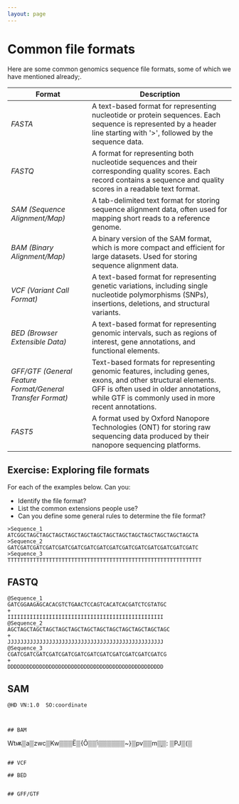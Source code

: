 ```yaml
---
layout: page
---
```


# Common file formats

Here are some common genomics sequence file formats, some of which we have mentioned already;. 

| Format               | Description                                            |
|----------------------|--------------------------------------------------------|
| _FASTA_                | A text-based format for representing nucleotide or protein sequences. Each sequence is represented by a header line starting with '>', followed by the sequence data.       |
| _FASTQ_                | A format for representing both nucleotide sequences and their corresponding quality scores. Each record contains a sequence and quality scores in a readable text format.        |
| _SAM (Sequence Alignment/Map)_ | A tab-delimited text format for storing sequence alignment data, often used for mapping short reads to a reference genome.      |
| _BAM (Binary Alignment/Map)_ | A binary version of the SAM format, which is more compact and efficient for large datasets. Used for storing sequence alignment data.        |
| _VCF (Variant Call Format)_ | A text-based format for representing genetic variations, including single nucleotide polymorphisms (SNPs), insertions, deletions, and structural variants.        |
| _BED (Browser Extensible Data)_ | A text-based format for representing genomic intervals, such as regions of interest, gene annotations, and functional elements.        |
| _GFF/GTF (General Feature Format/General Transfer Format)_ | Text-based formats for representing genomic features, including genes, exons, and other structural elements. GFF is often used in older annotations, while GTF is commonly used in more recent annotations.   |
| _FAST5_               | A format used by Oxford Nanopore Technologies (ONT) for storing raw sequencing data produced by their nanopore sequencing platforms. |


## Exercise: Exploring file formats

For each of the examples below. Can you:

* Identify the file format?
* List the common extensions people use?
* Can you define some general rules to determine the file format?

```
>Sequence_1
ATCGGCTAGCTAGCTAGCTAGCTAGCTAGCTAGCTAGCTAGCTAGCTAGCTAGCTAGCTA
>Sequence_2
GATCGATCGATCGATCGATCGATCGATCGATCGATCGATCGATCGATCGATCGATCGATC
>Sequence_3
TTTTTTTTTTTTTTTTTTTTTTTTTTTTTTTTTTTTTTTTTTTTTTTTTTTTTTTTTTTTT
```


## FASTQ

```
@Sequence_1
GATCGGAAGAGCACACGTCTGAACTCCAGTCACATCACGATCTCGTATGC
+
IIIIIIIIIIIIIIIIIIIIIIIIIIIIIIIIIIIIIIIIIIIIIIIII
@Sequence_2
AGCTAGCTAGCTAGCTAGCTAGCTAGCTAGCTAGCTAGCTAGCTAGCTAGC
+
JJJJJJJJJJJJJJJJJJJJJJJJJJJJJJJJJJJJJJJJJJJJJJJJJ
@Sequence_3
CGATCGATCGATCGATCGATCGATCGATCGATCGATCGATCGATCGATCG
+
DDDDDDDDDDDDDDDDDDDDDDDDDDDDDDDDDDDDDDDDDDDDDDDDD
```


## SAM

```sam
@HD	VN:1.0	SO:coordinate



## BAM
```
Wtѭ▒a▒zwc▒Kw▒▒▒Ë▒{Ô▒▒ݳ▒▒▒▒▒▒~}▒pv▒▒m▒֛▒: ▒PJ▒(▒
```

## VCF

## BED


## GFF/GTF


